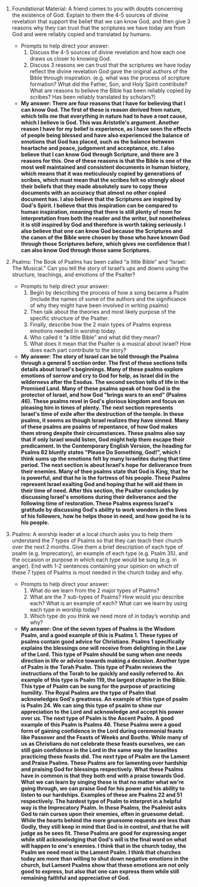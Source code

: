1. Foundational Material: A friend comes to you with doubts concerning the existence of God. Explain to them the 4-5 sources of divine revelation that support the belief that we can know God, and then give 3 reasons why they can trust that the scriptures we have today are from God and were reliably copied and translated by humans.
	- Prompts to help direct your answer:
		1.  Discuss the 4-5 sources of divine revelation and how each one draws us closer to knowing God.
		2.  Discuss 3 reasons we can trust that the scriptures we have today reflect the divine revelation God gave the original authors of the Bible through inspiration. (e.g. what was the process of scripture formation? What did the Father, Son, and Holy Spirit contribute? What are reasons to believe the Bible has been reliably copied by scribes? Has been reliably translated by scholars?)
	- **My answer: There are four reasons that I have for believing that I can know God. The first of these is reason derived from nature, which tells me that everything in nature had to have a root cause, which I believe is God. This was Aristotle's argument. Another reason I have for my belief is experience, as I have seen the effects of people being blessed and have also experienced the balance of emotions that God has placed, such as the balance between heartache and peace, judgement and acceptance, etc. I also believe that I can know God through Scripture, and there are 3 reasons for this. One of these reasons is that the Bible is one of the most well maintained and consistent documents in human history, which means that it was meticulously copied by generations of scribes, which must mean that the scribes felt so strongly about their beliefs that they made absolutely sure to copy these documents with an accuracy that almost no other copied document has. I also believe that the Scriptures are inspired by God's Spirit. I believe that this inspiration can be compared to human inspiration, meaning that there is still plenty of room for interpretation from both the reader and the writer, but nonetheless it is still inspired by God and therefore is worth taking seriously. I also believe that one can know God because the Scriptures and the canon of the Bible were chosen by those who have known God through those Scriptures before, which gives me confidence that I can also know God through those same Scriptures.**

2. Psalms: The Book of Psalms has been called “a little Bible” and “Israel: The Musical.” Can you tell the story of Israel’s ups and downs using the structure, teachings, and emotions of the Psalter?
	- Prompts to help direct your answer:
		1.  Begin by describing the process of how a song became a Psalm (include the names of some of the authors and the significance of why they might have been involved in writing psalms)
		2.  Then talk about the theories and most likely purpose of the specific structure of the Psalter.
		3.  Finally, describe how the 2 main types of Psalms express emotions needed in worship today.
		4.  Who called it “a little Bible” and what did they mean?
		5.  What does it mean that the Psalter is a musical about Israel? How does each part contribute to the story?
	- **My answer: The story of Israel can be told through the Psalms through a general 5 section order. The first of these sections tells details about Israel's beginnings. Many of these psalms explore emotions of sorrow and cry to God for help, as Israel did in the wilderness after the Exodus. The second section tells of life in the Promised Land. Many of these psalms speak of how God is the protector of Israel, and how God "brings wars to an end" (Psalms 46). These psalms revel in God's glorious kingdom and focus on pleasing him in times of plenty. The next section represents Israel's time of exile after the destruction of the temple. In these psalms, it seems as though Israel realizes they have sinned. Many of these psalms are psalms of repentance, of how God makes them strong despite their circumstances. These psalms also say that if only Israel would listen, God might help them escape their predicament. In the Contemporary English Version, the heading for Psalms 82 bluntly states "Please Do Something, God!", which I think sums up the emotions felt by many Israelites during that time period. The next section is about Israel's hope for deliverance from their enemies. Many of thee psalms state that God is King, that he is powerful, and that he is the fortress of his people. These Psalms represent Israel exalting God and hoping that he will aid them in their time of need. After this section, the Psalter concludes by discussing Israel's emotions during their deliverance and the following time of restoration. These Psalms express Israel's gratitude by discussing God's ability to work wonders in the lives of his followers, how he helps those in need, and how good he is to his people.**

3. Psalms: A worship leader at a local church asks you to help them understand the 7 types of Psalms so that they can teach their church over the next 2 months. Give them a brief description of each type of psalm (e.g. Imprecatory), an example of each type (e.g. Psalm 35), and the occasion or purpose in which each type would be sung (e.g. in anger). End with 1-2 sentences containing your opinion on which of these 7 types of Psalms is most needed in the church today and why.
	- Prompts to help direct your answer:
		1.  What do we learn from the 2 major types of Psalms?
		2.  What are the 7 sub-types of Psalms? How would you describe each? What is an example of each? What can we learn by using each type in worship today?
		3.  Which type do you think we need more of in today’s worship and why?
	- **My answer: One of the seven types of Psalms is the Wisdom Psalm, and a good example of this is Psalms 1. These types of psalms contain good advice for Christians. Psalms 1 specifically explains the blessings one will receive from delighting in the Law of the Lord. This type of Psalm should be sung when one needs direction in life or advice towards making a decision. Another type of Psalm is the Torah Psalm. This type of Psalm reviews the instructions of the Torah to be quickly and easily referred to. An example of this type is Psalm 119, the largest chapter in the Bible. This type of Psalm can be sung for the purpose of practicing humility. The Royal Psalms are the type of Psalm that acknowledges God's greatness. An example of this type of psalm is Psalm 24. We can sing this type of psalm to show our appreciation to the Lord and acknowledge and accept his power over us. The next type of Psalm is the Ascent Psalm. A good example of this Psalm is Psalms 46. These Psalms were a good form of gaining confidence in the Lord during ceremonial feasts like Passover and the Feasts of Weeks and Booths. While many of us as Christians do not celebrate these feasts ourselves, we can still gain confidence in the Lord in the same way the Israelites practicing these feasts did. The next type of Psalm are the Lament and Praise Psalms. These Psalms are for lamenting over hardship and praising God for blessings respectively. What these Psalms have in common is that they both end with a praise towards God. What we can learn by singing these is that no matter what we're going through, we can praise God for his power and his ability to listen to our hardships. Examples of these are Psalms 22 and 51 respectively. The hardest type of Psalm to interpret in a helpful way is the Imprecatory Psalm. In these Psalms, the Psalmist asks God to rain curses upon their enemies, often in gruesome detail. While the hearts behind the more gruesome requests  are less than Godly, they still keep in mind that God is in control, and that he will judge as he sees fit. These Psalms are good for expressing anger while still acknowledging that God's will is the final word on what will happen to one's enemies. I think that in the church today, the Psalm we need most is the Lament Psalm. I think that churches today are more than willing to shut down negative emotions in the church, but Lament Psalms show that these emotions are not only good to express, but also that one can express them while still remaining faithful and appreciative of God.**